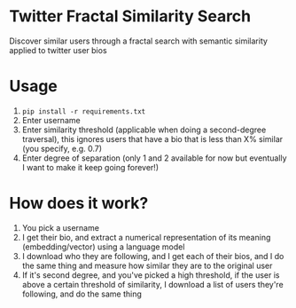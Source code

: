 # Twitter Fractal Similarity Search
Discover similar users through a fractal search with semantic similarity applied to twitter user bios

# Usage
1. `pip install -r requirements.txt`
2. Enter username
3. Enter similarity threshold (applicable when doing a second-degree traversal), this ignores users that have a bio that is less than X% similar (you specify, e.g. 0.7)
4. Enter degree of separation (only 1 and 2 available for now but eventually I want to make it keep going forever!)


# How does it work?
1. You pick a username
2. I get their bio, and extract a numerical representation of its meaning (embedding/vector) using a language model
3. I download who they are following, and I get each of their bios, and I do the same thing and measure how similar they are to the original user 
4. If it's second degree, and you've picked a high threshold, if the user is above a certain threshold of similarity, I download a list of users they're following, and do the same thing

